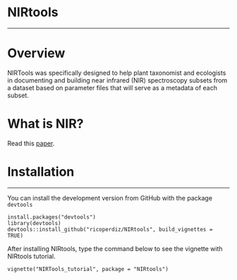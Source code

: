 # NIRtools
**************

# Overview

NIRTools was specifically designed to help plant taxonomist and ecologists in documenting and building near infrared (NIR) spectroscopy subsets from a dataset based on parameter files that will serve as a metadata of each subset.

# What is NIR?

Read this [paper](http://www.scielo.br/scielo.php?script=sci_arttext&pid=S0103-50532003000200006).

# Installation
**************

You can install the development version from GitHub with the package `devtools`

```
install.packages("devtools")
library(devtools)
devtools::install_github("ricoperdiz/NIRtools", build_vignettes = TRUE)
```

After installing NIRtools, type the command below to see the vignette with NIRtools tutorial.

```
vignette("NIRTools_tutorial", package = "NIRtools")
```